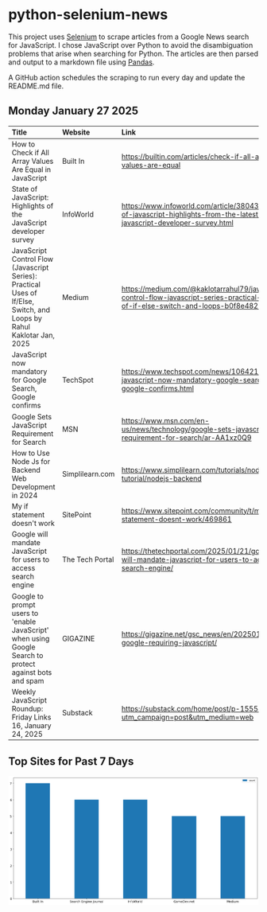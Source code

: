# python-selenium-news

This project uses [Selenium](https://www.seleniumhq.org/) to scrape articles from a Google News search for JavaScript.
I chose JavaScript over Python to avoid the disambiguation problems that arise when searching for Python.
The articles are then parsed and output to a markdown file using [Pandas](https://pandas.pydata.org/).

A GitHub action schedules the scraping to run every day and update the README.md file.

## Monday January 27 2025


| Title                                                                                                                   | Website         | Link                                                                                                                                  |
|:------------------------------------------------------------------------------------------------------------------------|:----------------|:--------------------------------------------------------------------------------------------------------------------------------------|
| How to Check if All Array Values Are Equal in JavaScript                                                                | Built In        | https://builtin.com/articles/check-if-all-array-values-are-equal                                                                      |
| State of JavaScript: Highlights of the JavaScript developer survey                                                      | InfoWorld       | https://www.infoworld.com/article/3804318/state-of-javascript-highlights-from-the-latest-javascript-developer-survey.html             |
| JavaScript Control Flow (Javascript Series): Practical Uses of If/Else, Switch, and Loops  by Rahul Kaklotar  Jan, 2025 | Medium          | https://medium.com/@kaklotarrahul79/javascript-control-flow-javascript-series-practical-uses-of-if-else-switch-and-loops-b0f8e4826e8c |
| JavaScript now mandatory for Google Search, Google confirms                                                             | TechSpot        | https://www.techspot.com/news/106421-javascript-now-mandatory-google-search-google-confirms.html                                      |
| Google Sets JavaScript Requirement for Search                                                                           | MSN             | https://www.msn.com/en-us/news/technology/google-sets-javascript-requirement-for-search/ar-AA1xz0Q9                                   |
| How to Use Node Js for Backend Web Development in 2024                                                                  | Simplilearn.com | https://www.simplilearn.com/tutorials/nodejs-tutorial/nodejs-backend                                                                  |
| My if statement doesn't work                                                                                            | SitePoint       | https://www.sitepoint.com/community/t/my-if-statement-doesnt-work/469861                                                              |
| Google will mandate JavaScript for users to access search engine                                                        | The Tech Portal | https://thetechportal.com/2025/01/21/google-will-mandate-javascript-for-users-to-access-search-engine/                                |
| Google to prompt users to 'enable JavaScript' when using Google Search to protect against bots and spam                 | GIGAZINE        | https://gigazine.net/gsc_news/en/20250121-google-requiring-javascript/                                                                |
| Weekly JavaScript Roundup: Friday Links 16, January 24, 2025                                                            | Substack        | https://substack.com/home/post/p-155587515?utm_campaign=post&utm_medium=web                                                           |
## Top Sites for Past 7 Days

![Graph of Top Sites](https://raw.githubusercontent.com/dan-mba/python-selenium-news/main/last-week.png)

